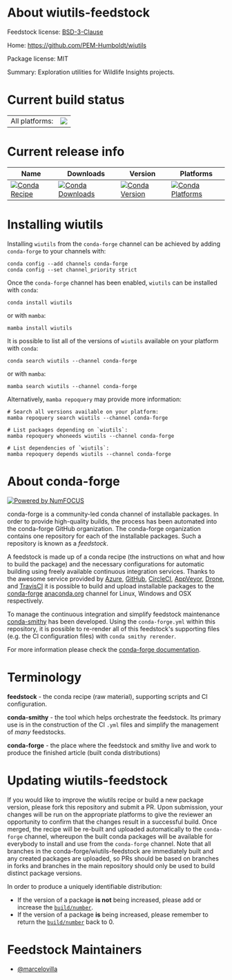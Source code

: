 About wiutils-feedstock
=======================

Feedstock license: [BSD-3-Clause](https://github.com/conda-forge/wiutils-feedstock/blob/main/LICENSE.txt)

Home: https://github.com/PEM-Humboldt/wiutils

Package license: MIT

Summary: Exploration utilities for Wildlife Insights projects.

Current build status
====================


<table><tr><td>All platforms:</td>
    <td>
      <a href="https://dev.azure.com/conda-forge/feedstock-builds/_build/latest?definitionId=14411&branchName=main">
        <img src="https://dev.azure.com/conda-forge/feedstock-builds/_apis/build/status/wiutils-feedstock?branchName=main">
      </a>
    </td>
  </tr>
</table>

Current release info
====================

| Name | Downloads | Version | Platforms |
| --- | --- | --- | --- |
| [![Conda Recipe](https://img.shields.io/badge/recipe-wiutils-green.svg)](https://anaconda.org/conda-forge/wiutils) | [![Conda Downloads](https://img.shields.io/conda/dn/conda-forge/wiutils.svg)](https://anaconda.org/conda-forge/wiutils) | [![Conda Version](https://img.shields.io/conda/vn/conda-forge/wiutils.svg)](https://anaconda.org/conda-forge/wiutils) | [![Conda Platforms](https://img.shields.io/conda/pn/conda-forge/wiutils.svg)](https://anaconda.org/conda-forge/wiutils) |

Installing wiutils
==================

Installing `wiutils` from the `conda-forge` channel can be achieved by adding `conda-forge` to your channels with:

```
conda config --add channels conda-forge
conda config --set channel_priority strict
```

Once the `conda-forge` channel has been enabled, `wiutils` can be installed with `conda`:

```
conda install wiutils
```

or with `mamba`:

```
mamba install wiutils
```

It is possible to list all of the versions of `wiutils` available on your platform with `conda`:

```
conda search wiutils --channel conda-forge
```

or with `mamba`:

```
mamba search wiutils --channel conda-forge
```

Alternatively, `mamba repoquery` may provide more information:

```
# Search all versions available on your platform:
mamba repoquery search wiutils --channel conda-forge

# List packages depending on `wiutils`:
mamba repoquery whoneeds wiutils --channel conda-forge

# List dependencies of `wiutils`:
mamba repoquery depends wiutils --channel conda-forge
```


About conda-forge
=================

[![Powered by
NumFOCUS](https://img.shields.io/badge/powered%20by-NumFOCUS-orange.svg?style=flat&colorA=E1523D&colorB=007D8A)](https://numfocus.org)

conda-forge is a community-led conda channel of installable packages.
In order to provide high-quality builds, the process has been automated into the
conda-forge GitHub organization. The conda-forge organization contains one repository
for each of the installable packages. Such a repository is known as a *feedstock*.

A feedstock is made up of a conda recipe (the instructions on what and how to build
the package) and the necessary configurations for automatic building using freely
available continuous integration services. Thanks to the awesome service provided by
[Azure](https://azure.microsoft.com/en-us/services/devops/), [GitHub](https://github.com/),
[CircleCI](https://circleci.com/), [AppVeyor](https://www.appveyor.com/),
[Drone](https://cloud.drone.io/welcome), and [TravisCI](https://travis-ci.com/)
it is possible to build and upload installable packages to the
[conda-forge](https://anaconda.org/conda-forge) [anaconda.org](https://anaconda.org/)
channel for Linux, Windows and OSX respectively.

To manage the continuous integration and simplify feedstock maintenance
[conda-smithy](https://github.com/conda-forge/conda-smithy) has been developed.
Using the ``conda-forge.yml`` within this repository, it is possible to re-render all of
this feedstock's supporting files (e.g. the CI configuration files) with ``conda smithy rerender``.

For more information please check the [conda-forge documentation](https://conda-forge.org/docs/).

Terminology
===========

**feedstock** - the conda recipe (raw material), supporting scripts and CI configuration.

**conda-smithy** - the tool which helps orchestrate the feedstock.
                   Its primary use is in the construction of the CI ``.yml`` files
                   and simplify the management of *many* feedstocks.

**conda-forge** - the place where the feedstock and smithy live and work to
                  produce the finished article (built conda distributions)


Updating wiutils-feedstock
==========================

If you would like to improve the wiutils recipe or build a new
package version, please fork this repository and submit a PR. Upon submission,
your changes will be run on the appropriate platforms to give the reviewer an
opportunity to confirm that the changes result in a successful build. Once
merged, the recipe will be re-built and uploaded automatically to the
`conda-forge` channel, whereupon the built conda packages will be available for
everybody to install and use from the `conda-forge` channel.
Note that all branches in the conda-forge/wiutils-feedstock are
immediately built and any created packages are uploaded, so PRs should be based
on branches in forks and branches in the main repository should only be used to
build distinct package versions.

In order to produce a uniquely identifiable distribution:
 * If the version of a package **is not** being increased, please add or increase
   the [``build/number``](https://docs.conda.io/projects/conda-build/en/latest/resources/define-metadata.html#build-number-and-string).
 * If the version of a package **is** being increased, please remember to return
   the [``build/number``](https://docs.conda.io/projects/conda-build/en/latest/resources/define-metadata.html#build-number-and-string)
   back to 0.

Feedstock Maintainers
=====================

* [@marcelovilla](https://github.com/marcelovilla/)

